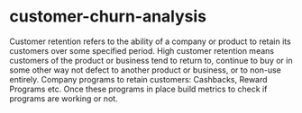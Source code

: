 # customer-churn-analysis
Customer retention refers to the ability of a company or product to retain its customers over some specified period.
High customer retention means customers of the product or business tend to return to, continue to buy or in some other way not defect to another product or business, or to non-use entirely. 
Company programs to retain customers: Cashbacks, Reward Programs etc.
Once these programs in place build metrics to check if programs are working or not. 
